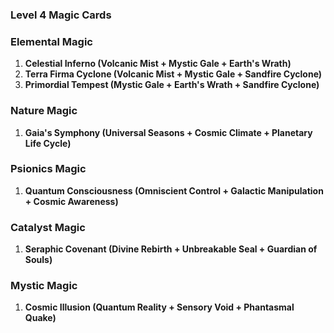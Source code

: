 ### Level 4 Magic Cards

### Elemental Magic
1. **Celestial Inferno (Volcanic Mist + Mystic Gale + Earth's Wrath)**
2. **Terra Firma Cyclone (Volcanic Mist + Mystic Gale + Sandfire Cyclone)**
3. **Primordial Tempest (Mystic Gale + Earth's Wrath + Sandfire Cyclone)**

### Nature Magic
1. **Gaia's Symphony (Universal Seasons + Cosmic Climate + Planetary Life Cycle)**

### Psionics Magic
1. **Quantum Consciousness (Omniscient Control + Galactic Manipulation + Cosmic Awareness)**

### Catalyst Magic
1. **Seraphic Covenant (Divine Rebirth + Unbreakable Seal + Guardian of Souls)**

### Mystic Magic
1. **Cosmic Illusion (Quantum Reality + Sensory Void + Phantasmal Quake)**